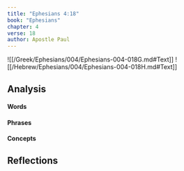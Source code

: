```yaml
---
title: "Ephesians 4:18"
book: "Ephesians"
chapter: 4
verse: 18
author: Apostle Paul
---
```

![[/Greek/Ephesians/004/Ephesians-004-018G.md#Text]]
![[/Hebrew/Ephesians/004/Ephesians-004-018H.md#Text]]

## Analysis

#### Words

#### Phrases

#### Concepts

## Reflections
